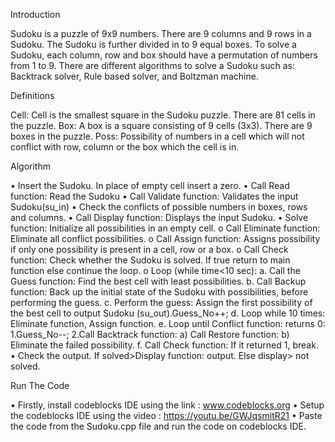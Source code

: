 Introduction

Sudoku is a puzzle of 9x9 numbers. There are 9 columns and 9 rows in a Sudoku. The Sudoku is further divided in to 9 equal boxes. To solve a Sudoku, each column, row and box should have a permutation of numbers from 1 to 9. There are different algorithms to solve a Sudoku such as: Backtrack solver, Rule based solver, and Boltzman machine.

Definitions

Cell: Cell is the smallest square in the Sudoku puzzle. There are
81 cells in the puzzle. 
Box: A box is a square consisting of 9 cells (3x3). There are 9 boxes in the puzzle. 
Poss: Possibility of numbers in a cell which will not conflict with row, column or the box which the cell is in.

Algorithm

•	Insert the Sudoku. In place of empty cell insert a zero.
•	Call Read function: Read the Sudoku
•	Call Validate function: Validates the input Sudoku(su_in)
•	Check the conflicts of possible numbers in boxes, rows and columns.
•	Call Display function: Displays the input Sudoku.
•	Solve function: Initialize all possibilities in an empty cell.
o	Call Eliminate function: Eliminate all conflict possibilities.
o	Call Assign function: Assigns possibility if only one possibility is present in a cell, row or a box.
o	Call Check function: Check whether the Sudoku is solved. If true return to main function else continue the loop.
o	Loop (while time<10 sec):
a. Call the Guess function: Find the best cell with least possibilities.
b. Call Backup function: Back up the initial state of the Sudoku with possibilities, before performing the guess.
c. Perform the guess: Assign the first possibility of the best cell to output Sudoku (su_out).Guess_No++;
d. Loop while 10 times: Eliminate function, Assign function.
e. Loop until Conflict function: returns 0:    
     1.Guess_No--; 
     2.Call Backtrack function: 
        a) Call Restore function:
        b) Eliminate the failed possibility.
f. Call Check function: If it returned 1, break.
•	Check the output. If solved>Display function: output. Else display> not solved.

Run The Code

•	Firstly, install codeblocks IDE using the link :  www.codeblocks.org
•	Setup the codeblocks IDE using the video : https://youtu.be/GWJqsmitR21
•	Paste the code from the Sudoku.cpp file and run the code on codeblocks IDE.
